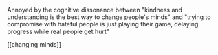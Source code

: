 Annoyed by the cognitive dissonance between "kindness and understanding is the best way to change people's minds" and "trying to compromise with hateful people is just playing their game, delaying progress while real people get hurt"

[[changing minds]]